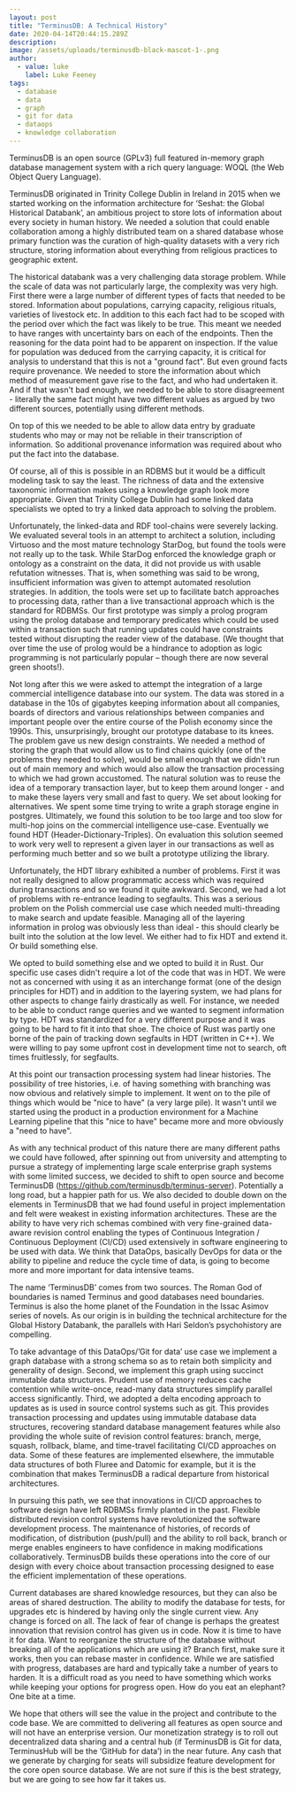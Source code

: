 ```yaml
---
layout: post
title: "TerminusDB: A Technical History"
date: 2020-04-14T20:44:15.289Z
description:
image: /assets/uploads/terminusdb-black-mascot-1-.png
author:
  - value: luke
    label: Luke Feeney
tags:
  - database
  - data
  - graph
  - git for data
  - dataops
  - knowledge collaboration
---
```

<!--StartFragment-->

TerminusDB is an open source (GPLv3) full featured in-memory graph database management system with a rich query language: WOQL (the Web Object Query Language).

TerminusDB originated in Trinity College Dublin in Ireland in 2015 when we started working on the information architecture for ‘Seshat: the Global Historical Databank’, an ambitious project to store lots of information about every society in human history. We needed a solution that could enable collaboration among a highly distributed team on a shared database whose primary function was the curation of high-quality datasets with a very rich structure, storing information about everything from religious practices to geographic extent.

The historical databank was a very challenging data storage problem. While the scale of data was not particularly large, the complexity was very high. First there were a large number of different types of facts that needed to be stored. Information about populations, carrying capacity, religious rituals, varieties of livestock etc. In addition to this each fact had to be scoped with the period over which the fact was likely to be true. This meant we needed to have ranges with uncertainty bars on each of the endpoints. Then the reasoning for the data point had to be apparent on inspection. If the value for population was deduced from the carrying capacity, it is critical for analysis to understand that this is not a "ground fact". But even ground facts require provenance. We needed to store the information about which method of measurement gave rise to the fact, and who had undertaken it. And if that wasn't bad enough, we needed to be able to store disagreement - literally the same fact might have two different values as argued by two different sources, potentially using different methods.

On top of this we needed to be able to allow data entry by graduate students who may or may not be reliable in their transcription of information. So additional provenance information was required about who put the fact into the database.

Of course, all of this is possible in an RDBMS but it would be a difficult modeling task to say the least. The richness of data and the extensive taxonomic information makes using a knowledge graph look more appropriate. Given that Trinity College Dublin had some linked data specialists we opted to try a linked data approach to solving the problem.

Unfortunately, the linked-data and RDF tool-chains were severely lacking. We evaluated several tools in an attempt to architect a solution, including Virtuoso and the most mature technology StarDog, but found the tools were not really up to the task. While StarDog enforced the knowledge graph or ontology as a constraint on the data, it did not provide us with usable refutation witnesses. That is, when something was said to be wrong, insufficient information was given to attempt automated resolution strategies. In addition, the tools were set up to facilitate batch approaches to processing data, rather than a live transactional approach which is the standard for RDBMSs. Our first prototype was simply a prolog program using the prolog database and temporary predicates which could be used within a transaction such that running updates could have constraints tested without disrupting the reader view of the database. (We thought that over time the use of prolog would be a hindrance to adoption as logic programming is not particularly popular – though there are now several green shoots!).

Not long after this we were asked to attempt the integration of a large commercial intelligence database into our system. The data was stored in a database in the 10s of gigabytes keeping information about all companies, boards of directors and various relationships between companies and important people over the entire course of the Polish economy since the 1990s. This, unsurprisingly, brought our prototype database to its knees. The problem gave us new design constraints. We needed a method of storing the graph that would allow us to find chains quickly (one of the problems they needed to solve), would be small enough that we didn't run out of main memory and which would also allow the transaction processing to which we had grown accustomed. The natural solution was to reuse the idea of a temporary transaction layer, but to keep them around longer - and to make these layers very small and fast to query. We set about looking for alternatives. We spent some time trying to write a graph storage engine in postgres. Ultimately, we found this solution to be too large and too slow for multi-hop joins on the commercial intelligence use-case. Eventually we found HDT (Header-Dictionary-Triples). On evaluation this solution seemed to work very well to represent a given layer in our transactions as well as performing much better and so we built a prototype utilizing the library.

Unfortunately, the HDT library exhibited a number of problems. First it was not really designed to allow programmatic access which was required during transactions and so we found it quite awkward. Second, we had a lot of problems with re-entrance leading to segfaults. This was a serious problem on the Polish commercial use case which needed multi-threading to make search and update feasible. Managing all of the layering information in prolog was obviously less than ideal - this should clearly be built into the solution at the low level. We either had to fix HDT and extend it. Or build something else.

We opted to build something else and we opted to build it in Rust. Our specific use cases didn't require a lot of the code that was in HDT. We were not as concerned with using it as an interchange format (one of the design principles for HDT) and in addition to the layering system, we had plans for other aspects to change fairly drastically as well. For instance, we needed to be able to conduct range queries and we wanted to segment information by type. HDT was standardized for a very different purpose and it was going to be hard to fit it into that shoe. The choice of Rust was partly one borne of the pain of tracking down segfaults in HDT (written in C++). We were willing to pay some upfront cost in development time not to search, oft times fruitlessly, for segfaults.

At this point our transaction processing system had linear histories. The possibility of tree histories, i.e. of having something with branching was now obvious and relatively simple to implement. It went on to the pile of things which would be "nice to have" (a very large pile). It wasn't until we started using the product in a production environment for a Machine Learning pipeline that this "nice to have" became more and more obviously a "need to have".

As with any technical product of this nature there are many different paths we could have followed, after spinning out from university and attempting to pursue a strategy of implementing large scale enterprise graph systems with some limited success, we decided to shift to open source and become TerminusDB (<https://github.com/terminusdb/terminus-server>). Potentially a long road, but a happier path for us. We also decided to double down on the elements in TerminusDB that we had found useful in project implementation and felt were weakest in existing information architectures. These are the ability to have very rich schemas combined with very fine-grained data-aware revision control enabling the types of Continuous Integration / Continuous Deployment (CI/CD) used extensively in software engineering to be used with data. We think that DataOps, basically DevOps for data or the ability to pipeline and reduce the cycle time of data, is going to become more and more important for data intensive teams.

The name ‘TerminusDB’ comes from two sources. The Roman God of boundaries is named Terminus and good databases need boundaries. Terminus is also the home planet of the Foundation in the Issac Asimov series of novels. As our origin is in building the technical architecture for the Global History Databank, the parallels with Hari Seldon’s psychohistory are compelling.

To take advantage of this DataOps/’Git for data’ use case we implement a graph database with a strong schema so as to retain both simplicity and generality of design. Second, we implement this graph using succinct immutable data structures. Prudent use of memory reduces cache contention while write-once, read-many data structures simplify parallel access significantly. Third, we adopted a delta encoding approach to updates as is used in source control systems such as git. This provides transaction processing and updates using immutable database data structures, recovering standard database management features while also providing the whole suite of revision control features: branch, merge, squash, rollback, blame, and time-travel facilitating CI/CD approaches on data. Some of these features are implemented elsewhere, the immutable data structures of both Fluree and Datomic for example, but it is the combination that makes TerminusDB a radical departure from historical architectures.

In pursuing this path, we see that innovations in CI/CD approaches to software design have left RDBMSs firmly planted in the past. Flexible distributed revision control systems have revolutionized the software development process. The maintenance of histories, of records of modification, of distribution (push/pull) and the ability to roll back, branch or merge enables engineers to have confidence in making modifications collaboratively. TerminusDB builds these operations into the core of our design with every choice about transaction processing designed to ease the efficient implementation of these operations.

Current databases are shared knowledge resources, but they can also be areas of shared destruction. The ability to modify the database for tests, for upgrades etc is hindered by having only the single current view. Any change is forced on all. The lack of fear of change is perhaps the greatest innovation that revision control has given us in code. Now it is time to have it for data. Want to reorganize the structure of the database without breaking all of the applications which are using it? Branch first, make sure it works, then you can rebase master in confidence. While we are satisfied with progress, databases are hard and typically take a number of years to harden. It is a difficult road as you need to have something which works while keeping your options for progress open. How do you eat an elephant? One bite at a time.

We hope that others will see the value in the project and contribute to the code base. We are committed to delivering all features as open source and will not have an enterprise version. Our monetization strategy is to roll out decentralized data sharing and a central hub (if TerminusDB is Git for data, TerminusHub will be the ‘GitHub for data’) in the near future. Any cash that we generate by charging for seats will subsidize feature development for the core open source database. We are not sure if this is the best strategy, but we are going to see how far it takes us.

<!--EndFragment-->
